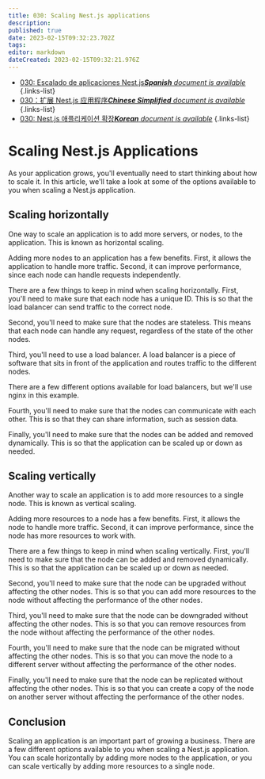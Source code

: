 ```yaml
---
title: 030: Scaling Nest.js applications
description: 
published: true
date: 2023-02-15T09:32:23.702Z
tags: 
editor: markdown
dateCreated: 2023-02-15T09:32:21.976Z
---
```


- [030: Escalado de aplicaciones Nest.js***Spanish** document is available*](/es/Knowledge-base/Nest-js/Learning/030-scaling-nest-js-applications)
{.links-list}
- [030：扩展 Nest.js 应用程序***Chinese Simplified** document is available*](/zh/Knowledge-base/Nest-js/Learning/030-scaling-nest-js-applications)
{.links-list}
- [030: Nest.js 애플리케이션 확장***Korean** document is available*](/ko/Knowledge-base/Nest-js/Learning/030-scaling-nest-js-applications)
{.links-list}


# Scaling Nest.js Applications

As your application grows, you'll eventually need to start thinking about how to scale it. In this article, we'll take a look at some of the options available to you when scaling a Nest.js application.

## Scaling horizontally

One way to scale an application is to add more servers, or nodes, to the application. This is known as horizontal scaling.

Adding more nodes to an application has a few benefits. First, it allows the application to handle more traffic. Second, it can improve performance, since each node can handle requests independently.

There are a few things to keep in mind when scaling horizontally. First, you'll need to make sure that each node has a unique ID. This is so that the load balancer can send traffic to the correct node.

Second, you'll need to make sure that the nodes are stateless. This means that each node can handle any request, regardless of the state of the other nodes.

Third, you'll need to use a load balancer. A load balancer is a piece of software that sits in front of the application and routes traffic to the different nodes.

There are a few different options available for load balancers, but we'll use nginx in this example.

Fourth, you'll need to make sure that the nodes can communicate with each other. This is so that they can share information, such as session data.

Finally, you'll need to make sure that the nodes can be added and removed dynamically. This is so that the application can be scaled up or down as needed.

## Scaling vertically

Another way to scale an application is to add more resources to a single node. This is known as vertical scaling.

Adding more resources to a node has a few benefits. First, it allows the node to handle more traffic. Second, it can improve performance, since the node has more resources to work with.

There are a few things to keep in mind when scaling vertically. First, you'll need to make sure that the node can be added and removed dynamically. This is so that the application can be scaled up or down as needed.

Second, you'll need to make sure that the node can be upgraded without affecting the other nodes. This is so that you can add more resources to the node without affecting the performance of the other nodes.

Third, you'll need to make sure that the node can be downgraded without affecting the other nodes. This is so that you can remove resources from the node without affecting the performance of the other nodes.

Fourth, you'll need to make sure that the node can be migrated without affecting the other nodes. This is so that you can move the node to a different server without affecting the performance of the other nodes.

Finally, you'll need to make sure that the node can be replicated without affecting the other nodes. This is so that you can create a copy of the node on another server without affecting the performance of the other nodes.

## Conclusion

Scaling an application is an important part of growing a business. There are a few different options available to you when scaling a Nest.js application. You can scale horizontally by adding more nodes to the application, or you can scale vertically by adding more resources to a single node.